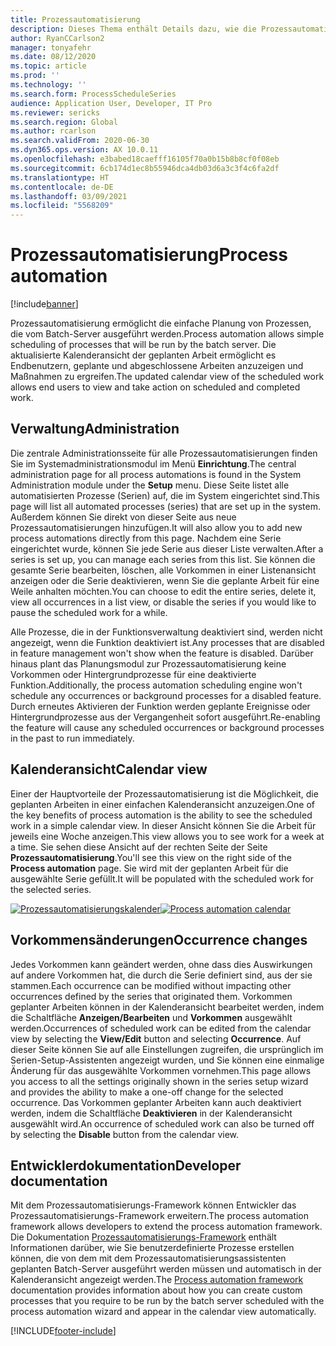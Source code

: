 ```yaml
---
title: Prozessautomatisierung
description: Dieses Thema enthält Details dazu, wie die Prozessautomatisierung die einfache Planung von Prozessen ermöglicht, die vom Batch-Server ausgeführt werden.
author: RyanCCarlson2
manager: tonyafehr
ms.date: 08/12/2020
ms.topic: article
ms.prod: ''
ms.technology: ''
ms.search.form: ProcessScheduleSeries
audience: Application User, Developer, IT Pro
ms.reviewer: sericks
ms.search.region: Global
ms.author: rcarlson
ms.search.validFrom: 2020-06-30
ms.dyn365.ops.version: AX 10.0.11
ms.openlocfilehash: e3babed18caefff16105f70a0b15b8b8cf0f08eb
ms.sourcegitcommit: 6cb174d1ec8b55946dca4db03d6a3c3f4c6fa2df
ms.translationtype: HT
ms.contentlocale: de-DE
ms.lasthandoff: 03/09/2021
ms.locfileid: "5568209"
---
```

# <a name="process-automation"></a><span data-ttu-id="e45e3-103">Prozessautomatisierung</span><span class="sxs-lookup"><span data-stu-id="e45e3-103">Process automation</span></span>

[!include[banner](../includes/banner.md)]

<span data-ttu-id="e45e3-104">Prozessautomatisierung ermöglicht die einfache Planung von Prozessen, die vom Batch-Server ausgeführt werden.</span><span class="sxs-lookup"><span data-stu-id="e45e3-104">Process automation allows simple scheduling of processes that will be run by the batch server.</span></span> <span data-ttu-id="e45e3-105">Die aktualisierte Kalenderansicht der geplanten Arbeit ermöglicht es Endbenutzern, geplante und abgeschlossene Arbeiten anzuzeigen und Maßnahmen zu ergreifen.</span><span class="sxs-lookup"><span data-stu-id="e45e3-105">The updated calendar view of the scheduled work allows end users to view and take action on scheduled and completed work.</span></span>

## <a name="administration"></a><span data-ttu-id="e45e3-106">Verwaltung</span><span class="sxs-lookup"><span data-stu-id="e45e3-106">Administration</span></span>

<span data-ttu-id="e45e3-107">Die zentrale Administrationsseite für alle Prozessautomatisierungen finden Sie im Systemadministrationsmodul im Menü **Einrichtung**.</span><span class="sxs-lookup"><span data-stu-id="e45e3-107">The central administration page for all process automations is found in the System Administration module under the **Setup** menu.</span></span> <span data-ttu-id="e45e3-108">Diese Seite listet alle automatisierten Prozesse (Serien) auf, die im System eingerichtet sind.</span><span class="sxs-lookup"><span data-stu-id="e45e3-108">This page will list all automated processes (series) that are set up in the system.</span></span> <span data-ttu-id="e45e3-109">Außerdem können Sie direkt von dieser Seite aus neue Prozessautomatisierungen hinzufügen.</span><span class="sxs-lookup"><span data-stu-id="e45e3-109">It will also allow you to add new process automations directly from this page.</span></span> <span data-ttu-id="e45e3-110">Nachdem eine Serie eingerichtet wurde, können Sie jede Serie aus dieser Liste verwalten.</span><span class="sxs-lookup"><span data-stu-id="e45e3-110">After a series is set up, you can manage each series from this list.</span></span> <span data-ttu-id="e45e3-111">Sie können die gesamte Serie bearbeiten, löschen, alle Vorkommen in einer Listenansicht anzeigen oder die Serie deaktivieren, wenn Sie die geplante Arbeit für eine Weile anhalten möchten.</span><span class="sxs-lookup"><span data-stu-id="e45e3-111">You can choose to edit the entire series, delete it, view all occurrences in a list view, or disable the series if you would like to pause the scheduled work for a while.</span></span> 

<span data-ttu-id="e45e3-112">Alle Prozesse, die in der Funktionsverwaltung deaktiviert sind, werden nicht angezeigt, wenn die Funktion deaktiviert ist.</span><span class="sxs-lookup"><span data-stu-id="e45e3-112">Any processes that are disabled in feature management won't show when the feature is disabled.</span></span> <span data-ttu-id="e45e3-113">Darüber hinaus plant das Planungsmodul zur Prozessautomatisierung keine Vorkommen oder Hintergrundprozesse für eine deaktivierte Funktion.</span><span class="sxs-lookup"><span data-stu-id="e45e3-113">Additionally, the process automation scheduling engine won't schedule any occurrences or background processes for a disabled feature.</span></span> <span data-ttu-id="e45e3-114">Durch erneutes Aktivieren der Funktion werden geplante Ereignisse oder Hintergrundprozesse aus der Vergangenheit sofort ausgeführt.</span><span class="sxs-lookup"><span data-stu-id="e45e3-114">Re-enabling the feature will cause any scheduled occurrences or background processes in the past to run immediately.</span></span>

## <a name="calendar-view"></a><span data-ttu-id="e45e3-115">Kalenderansicht</span><span class="sxs-lookup"><span data-stu-id="e45e3-115">Calendar view</span></span>

<span data-ttu-id="e45e3-116">Einer der Hauptvorteile der Prozessautomatisierung ist die Möglichkeit, die geplanten Arbeiten in einer einfachen Kalenderansicht anzuzeigen.</span><span class="sxs-lookup"><span data-stu-id="e45e3-116">One of the key benefits of process automation is the ability to see the scheduled work in a simple calendar view.</span></span>  <span data-ttu-id="e45e3-117">In dieser Ansicht können Sie die Arbeit für jeweils eine Woche anzeigen.</span><span class="sxs-lookup"><span data-stu-id="e45e3-117">This view allows you to see work for a week at a time.</span></span> <span data-ttu-id="e45e3-118">Sie sehen diese Ansicht auf der rechten Seite der Seite **Prozessautomatisierung**.</span><span class="sxs-lookup"><span data-stu-id="e45e3-118">You'll see this view on the right side of the **Process automation** page.</span></span> <span data-ttu-id="e45e3-119">Sie wird mit der geplanten Arbeit für die ausgewählte Serie gefüllt.</span><span class="sxs-lookup"><span data-stu-id="e45e3-119">It will be populated with the scheduled work for the selected series.</span></span> 

<span data-ttu-id="e45e3-120">[![Prozessautomatisierungskalender](./media/CalendarView2.png)](./media/CalendarView2.png)</span><span class="sxs-lookup"><span data-stu-id="e45e3-120">[![Process automation calendar](./media/CalendarView2.png)](./media/CalendarView2.png)</span></span>

## <a name="occurrence-changes"></a><span data-ttu-id="e45e3-121">Vorkommensänderungen</span><span class="sxs-lookup"><span data-stu-id="e45e3-121">Occurrence changes</span></span>

<span data-ttu-id="e45e3-122">Jedes Vorkommen kann geändert werden, ohne dass dies Auswirkungen auf andere Vorkommen hat, die durch die Serie definiert sind, aus der sie stammen.</span><span class="sxs-lookup"><span data-stu-id="e45e3-122">Each occurrence can be modified without impacting other occurrences defined by the series that originated them.</span></span> <span data-ttu-id="e45e3-123">Vorkommen geplanter Arbeiten können in der Kalenderansicht bearbeitet werden, indem die Schaltfläche **Anzeigen/Bearbeiten** und **Vorkommen** ausgewählt werden.</span><span class="sxs-lookup"><span data-stu-id="e45e3-123">Occurrences of scheduled work can be edited from the calendar view by selecting the **View/Edit** button and selecting **Occurrence**.</span></span> <span data-ttu-id="e45e3-124">Auf dieser Seite können Sie auf alle Einstellungen zugreifen, die ursprünglich im Serien-Setup-Assistenten angezeigt wurden, und Sie können eine einmalige Änderung für das ausgewählte Vorkommen vornehmen.</span><span class="sxs-lookup"><span data-stu-id="e45e3-124">This page allows you access to all the settings originally shown in the series setup wizard and provides the ability to make a one-off change for the selected occurrence.</span></span> <span data-ttu-id="e45e3-125">Das Vorkommen geplanter Arbeiten kann auch deaktiviert werden, indem die Schaltfläche **Deaktivieren** in der Kalenderansicht ausgewählt wird.</span><span class="sxs-lookup"><span data-stu-id="e45e3-125">An occurrence of scheduled work can also be turned off by selecting the **Disable** button from the calendar view.</span></span>

## <a name="developer-documentation"></a><span data-ttu-id="e45e3-126">Entwicklerdokumentation</span><span class="sxs-lookup"><span data-stu-id="e45e3-126">Developer documentation</span></span>

<span data-ttu-id="e45e3-127">Mit dem Prozessautomatisierungs-Framework können Entwickler das Prozessautomatisierungs-Framework erweitern.</span><span class="sxs-lookup"><span data-stu-id="e45e3-127">The process automation framework allows developers to extend the process automation framework.</span></span> <span data-ttu-id="e45e3-128">Die Dokumentation [Prozessautomatisierungs-Framework](../process-automation/process-automation-framework.md) enthält Informationen darüber, wie Sie benutzerdefinierte Prozesse erstellen können, die von dem mit dem Prozessautomatisierungsassistenten geplanten Batch-Server ausgeführt werden müssen und automatisch in der Kalenderansicht angezeigt werden.</span><span class="sxs-lookup"><span data-stu-id="e45e3-128">The [Process automation framework](../process-automation/process-automation-framework.md) documentation provides information about how you can create custom processes that you require to be run by the batch server scheduled with the process automation wizard and appear in the calendar view automatically.</span></span>


[!INCLUDE[footer-include](../../../includes/footer-banner.md)]
